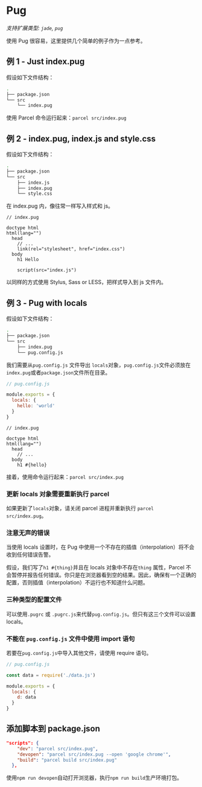 # Pug

_支持扩展类型: `jade`, `pug`_

使用 Pug 很容易，这里提供几个简单的例子作为一点参考。

## 例 1 - Just index.pug

假设如下文件结构：

```bash
.
├── package.json
└── src
    └── index.pug
```

使用 Parcel 命令运行起来：`parcel src/index.pug`

## 例 2 - index.pug, index.js and style.css

假设如下文件结构：

```bash
.
├── package.json
└── src
    ├── index.js
    ├── index.pug
    └── style.css
```

在 index.pug 内，像往常一样写入样式和 js。

```pug
// index.pug

doctype html
html(lang="")
  head
    // ...
    link(rel="stylesheet", href="index.css")
  body
    h1 Hello

    script(src="index.js")
```

以同样的方式使用 Stylus, Sass or LESS，把样式导入到 js 文件内。

## 例 3 - Pug with locals

假设如下文件结构：

```bash
.
├── package.json
└── src
    ├── index.pug
    └── pug.config.js
```

我们需要从`pug.config.js` 文件导出 `locals`对象，`pug.config.js`文件必须放在 `index.pug`或者`package.json`文件所在目录。

```js
// pug.config.js

module.exports = {
  locals: {
    hello: 'world'
  }
}
```

```pug
// index.pug

doctype html
html(lang="")
  head
    // ...
  body
    h1 #{hello}
```

接着，使用命令运行起来：`parcel src/index.pug`

### 更新 locals 对象需要重新执行 parcel

如果更新了`locals`对象，请关闭 parcel 进程并重新执行 `parcel src/index.pug`。

### 注意无声的错误

当使用 locals 设置时，在 Pug 中使用一个不存在的插值（interpolation）将不会收到任何错误告警。

假设，我们写了`h1 #{thing}`并且在 locals 对象中不存在`thing` 属性，Parcel 不会暂停并报告任何错误。你只是在浏览器看到空的结果。因此，确保有一个正确的配置，否则插值（interpolation）不运行也不知道什么问题。

### 三种类型的配置文件

可以使用`.pugrc` 或 `.pugrc.js`来代替`pug.config.js`。但只有这三个文件可以设置 locals。

### 不能在 `pug.config.js` 文件中使用 import 语句

若要在`pug.config.js`中导入其他文件，请使用 require 语句。

```js
// pug.config.js

const data = require('./data.js')

module.exports = {
  locals: {
    d: data
  }
}
```

## 添加脚本到 package.json

```json
"scripts": {
    "dev": "parcel src/index.pug",
    "devopen": "parcel src/index.pug --open 'google chrome'",
    "build": "parcel build src/index.pug"
  },
```

使用`npm run devopen`自动打开浏览器，执行`npm run build`生产环境打包。
